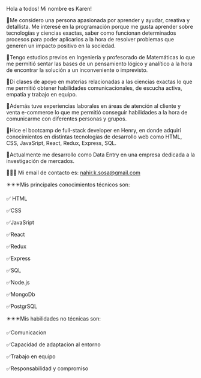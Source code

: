 
Hola a todos! Mi nombre es Karen!

🚀Me considero una persona apasionada por aprender y ayudar, creativa y detallista. Me interesé en la programación porque me gusta aprender sobre tecnologías y ciencias exactas, saber como funcionan determinados procesos para poder aplicarlos a la hora de resolver problemas que generen un impacto positivo en la sociedad.

🚀Tengo estudios previos en Ingeniería y profesorado de Matemáticas lo que me permitió sentar las bases de un pensamiento lógico y analítico a la hora de encontrar la solución a un inconveniente o imprevisto.

🚀Di clases de apoyo en materias relacionadas a las ciencias exactas lo que me permitió obtener habilidades comunicacionales, de escucha activa, empatía y trabajo en equipo. 

🚀Además tuve experiencias laborales en áreas de atención al cliente y venta e-commerce lo que me permitió conseguir habilidades a la hora de comunicarme con diferentes personas y grupos.

🚀Hice el bootcamp de full-stack developer en Henry, en donde adquirí conocimientos en distintas tecnologías de desarrollo web como HTML, CSS, JavaSript, React, Redux, Express, SQL.

🚀Actualmente me desarrollo como Data Entry en una empresa dedicada a la investigación de mercados.

📝📝📝 Mi email de contacto es: nahir.k.sosa@gmail.com



✴️✴️✴️Mis  principales conocimientos técnicos son:


✅ HTML

✅CSS 

✅JavaSript 

✅React 

✅Redux

✅Express

✅SQL

✅Node.js

✅MongoDb

✅PostgrSQL


✴️✴️✴️Mis habilidades no técnicas son:

✅Comunicacion 

✅Capacidad de adaptacion al entorno

✅Trabajo en equipo

✅Responsabilidad y compromiso
